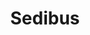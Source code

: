 ---
title: "Sedibus"
summary: "None"
image: "sedibus.jpg"
apple_music_artist_url: "https://music.apple.com/gb/artist/sedibus/1553720252"
wikipedia_url: "none"
---
